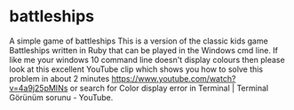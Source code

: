 # battleships
A simple game of battleships
This is a version of the classic kids game Battleships written in Ruby that can be played in the Windows cmd line.  If like me your windows 10 command line doesn't display colours then please look at this excellent YouTube clip which shows you how to solve this problem in about 2 minutes https://www.youtube.com/watch?v=4a9j25pMINs or search for Color display error in Terminal | Terminal Görünüm sorunu - YouTube.
